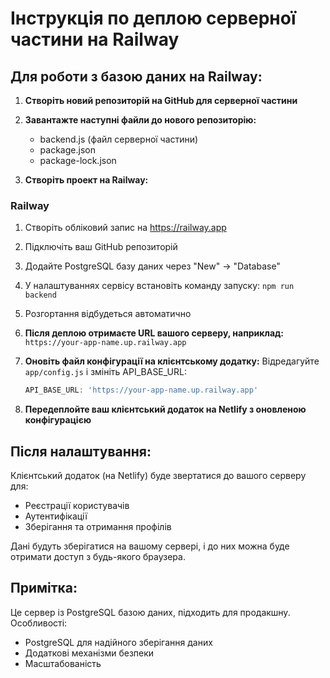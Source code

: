 # Інструкція по деплою серверної частини на Railway

## Для роботи з базою даних на Railway:

1. **Створіть новий репозиторій на GitHub для серверної частини**

2. **Завантажте наступні файли до нового репозиторію:**
   - backend.js (файл серверної частини)
   - package.json
   - package-lock.json

3. **Створіть проект на Railway:**

### Railway
1. Створіть обліковий запис на https://railway.app
2. Підключіть ваш GitHub репозиторій
3. Додайте PostgreSQL базу даних через "New" -> "Database"
4. У налаштуваннях сервісу встановіть команду запуску: `npm run backend`
5. Розгортання відбудеться автоматично

4. **Після деплою отримаєте URL вашого серверу, наприклад:**
   `https://your-app-name.up.railway.app`

5. **Оновіть файл конфігурації на клієнтському додатку:**
   Відредагуйте `app/config.js` і змініть API_BASE_URL:
   ```javascript
   API_BASE_URL: 'https://your-app-name.up.railway.app'
   ```

6. **Передеплойте ваш клієнтський додаток на Netlify з оновленою конфігурацією**

## Після налаштування:

Клієнтський додаток (на Netlify) буде звертатися до вашого серверу для:
- Реєстрації користувачів
- Аутентифікації
- Зберігання та отримання профілів

Дані будуть зберігатися на вашому сервері, і до них можна буде отримати доступ з будь-якого браузера.

## Примітка:
Це сервер із PostgreSQL базою даних, підходить для продакшну. Особливості:
- PostgreSQL для надійного зберігання даних
- Додаткові механізми безпеки
- Масштабованість
